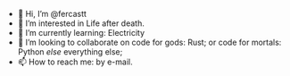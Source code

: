 - 👋 Hi, I’m @fercastt
- 👀 I’m interested in Life after death. 
- 🌱 I’m currently learning: Electricity
- 💞️ I’m looking to collaborate on code for 
        gods: Rust;
    or 
        code for mortals: Python
    _else_
    everything else;
- 📫 How to reach me: by e-mail.

<!---
fercastt/fercastt is a ✨ special ✨ repository because its `README.md` (this file) appears on your GitHub profile.
You can click the Preview link to take a look at your changes.
--->
